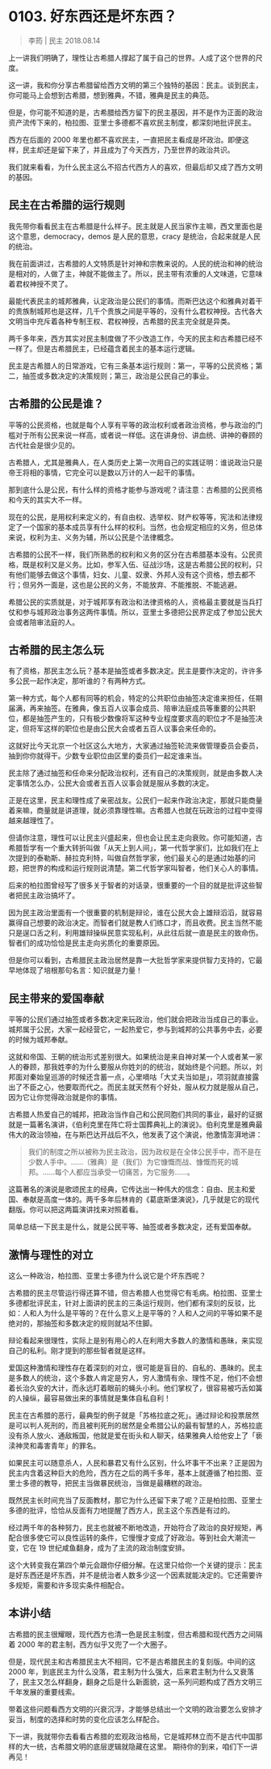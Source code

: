 # 0103. 好东西还是坏东西？

> 李筠 | 民主 2018.08.14

上一讲我们明确了，理性让古希腊人撑起了属于自己的世界。人成了这个世界的尺度。

这一讲，我和你分享古希腊留给西方文明的第三个独特的基因：民主。谈到民主，你可能马上会想到古希腊，想到雅典，不错，雅典是民主的典范。

但是，你可能不知道的是，古希腊给西方留下的民主基因，并不是作为正面的政治资产流传下来的，柏拉图、亚里士多德都不喜欢民主制度，都深刻地批评民主。

西方在后面的 2000 年里也都不喜欢民主，一直把民主看成是坏政治。即便这样，民主却还是留下来了，并且成为了今天西方，乃至世界的政治共识。

我们就来看看，为什么民主这么不招古代西方人的喜欢，但最后却又成了西方文明的基因。

## 民主在古希腊的运行规则

我先带你看看民主在古希腊是什么样子。民主就是人民当家作主嘛，西文里面也是这个意思，democracy，demos 是人民的意思，cracy 是统治，合起来就是人民的统治。

我在前面讲过，古希腊的人文特质是针对神和宗教来说的。人民的统治和神的统治是相对的，人做了主，神就不能做主了。所以，民主带有浓重的人文味道，它意味着君权神授不灵了。

最能代表民主的城邦雅典，认定政治是公民们的事情。而斯巴达这个和雅典对着干的贵族制城邦也是这样，几千个贵族之间是平等的，没有什么君权神授。古代各大文明当中充斥着各种专制王权、君权神授，古希腊的民主完全就是异类。

两千多年来，西方其实对民主制度做了不少改造工作，今天的民主和古希腊已经不一样了。但是古希腊民主，已经蕴含着民主的基本运行逻辑。

民主是古希腊人的日常游戏，它有三条基本运行规则：第一，平等的公民资格；第二，抽签或多数决定的决策规则；第三，政治是公民自己的事业。

## 古希腊的公民是谁？

平等的公民资格，也就是每个人享有平等的政治权利或者政治资格，参与政治的门槛对于所有公民来说一样高，或者说一样低。这在讲身份、讲血统、讲神的眷顾的古代社会是很少见的。

古希腊人，尤其是雅典人，在人类历史上第一次用自己的实践证明：谁说政治只是帝王将相的事情，它完全可以是数以万计的人一起干的事情。

那到底什么是公民，有什么样的资格才能参与游戏呢？请注意：古希腊的公民资格和今天的其实大不一样。

现在的公民，是用权利来定义的，有自由权、选举权、财产权等等，宪法和法律规定了一个国家的基本成员享有什么样的权利。当然，也会规定相应的义务，但总体来说，权利为主、义务为辅，所以公民是个法律概念。

古希腊的公民不一样，我们所熟悉的权利和义务的区分在古希腊基本没有。公民资格，既是权利又是义务。比如，参军入伍、征战沙场，这是古希腊公民的权利，只有他们能够去做这个事情，妇女、儿童、奴隶、外邦人没有这个资格，想去都不行；但另外一面是，这也是公民的义务，不能放弃、不能推脱、不能逃避。

希腊公民的实质就是，对于城邦享有政治和法律资格的人，资格最主要就是当兵打仗和参与城邦政治事务这两件事情。所以，亚里士多德把公民界定成了参加公民大会或者陪审法庭的人。

## 古希腊的民主怎么玩

有了资格，那民主怎么玩？基本是抽签或者多数决定。民主是要作决定的，许许多多公民一起作决定，那听谁的？有两种方式。

第一种方式，每个人都有同等的机会，特定的公共职位由抽签决定谁来担任，任期届满，再来抽签。在雅典，像五百人议事会成员、陪审法庭成员等重要的公共职位，都是抽签产生的，只有极少数像将军这种专业程度要求高的职位才不是抽签决定，但将军这样的职位也是由公民大会或者五百人议事会来任命的。

这就好比今天北京一个社区这么大地方，大家通过抽签轮流来做管理委员会委员，抽到你你就得干。少数专业职位由区里的委员们一起定谁来当。       

民主除了通过抽签和任命来分配政治权利，还有自己的决策规则，就是由多数人决定事情怎么办，公民大会或者五百人议事会就是服从多数的决定。

正是在这里，民主和理性成了亲密战友。公民们一起来作政治决定，那就只能商量着来嘛，商量就是讲道理，就必须靠理性嘛。古希腊人也就在玩政治的过程中变得越来越理性了。

但请你注意，理性可以让民主兴盛起来，但也会让民主走向衰败。你可能知道，古希腊哲学有一个重大转折叫做「从天上到人间」，第一代哲学家们，比如我们在上次提到的泰勒斯、赫拉克利特，叫做自然哲学家，他们最关心的是通过始基的问题，把世界的构成和运行规则说清楚。第二代哲学家叫智者，他们关心人的事情。

后来的柏拉图曾经写了很多关于智者的对话录，很重要的一个目的就是批评这些智者把民主政治搞坏了。

因为民主政治里面有一个很重要的机制是辩论，谁在公民大会上雄辩滔滔，就容易赢得自己想要的政治决定。而智者们就是教人们练口才，而且收费。民主当然不能只是逞口舌之利，利用雄辩操纵民意实现私利，从此往后就一直是民主的致命伤。智者们的成功恰恰是民主走向劣质化的重要原因。

但是你可以看到，古希腊民主政治居然是靠一大批哲学家来提供智力支持的，它最早地体现了培根那句名言：知识就是力量！

## 民主带来的爱国奉献

平等的公民们通过抽签或者多数决定来玩政治，他们就会把政治当成自己的事业。城邦属于公民，大家一起经营它，一起热爱它，参与到城邦的公共事务中去，必要的时候为城邦奉献。

这就和帝国、王朝的统治形式差别很大。如果统治是来自神对某一个人或者某一家人的眷顾，那我姓李的为什么要服从你姓刘的的统治，就始终是个问题。所以，刘邦面对秦始皇巡游的时候还含蓄一点，心里嘀咕「大丈夫当如是」，项羽就直接露出了不臣之心，他要取而代之。而民主就天然有个好处，服从权力就是服从自己，因为它让你觉得政治就是你的事情。

古希腊人热爱自己的城邦，把政治当作自己和公民同胞们共同的事业，最好的证据就是一篇著名演讲，《伯利克里在阵亡将士国葬典礼上的演说》。伯利克里是雅典最伟大的政治领袖，在与斯巴达开战后不久，他发表了这个演说，他激情澎湃地讲：

> 我们的制度之所以被称为民主政治，因为政权是在全体公民手中，而不是在少数人手中。……（雅典）是（我们）为它慷慨而战、慷慨而死的城邦。……每个人都应当承受一切痛苦，为它服务……。

这篇著名的演说是歌颂民主的经典，它传达出一种伟大的信念：自由、民主和爱国、奉献是高度一体的。两千多年后林肯的《葛底斯堡演说》，几乎就是它的现代翻版。你可以把这两篇演讲找来对照着看。

简单总结一下民主是什么，就是公民平等、抽签或者多数决定，还有爱国奉献。

## 激情与理性的对立

这么一种政治，柏拉图、亚里士多德为什么说它是个坏东西呢？

古希腊的民主尽管运行得还算不错，但古希腊人也觉得它有毛病。柏拉图、亚里士多德都批评民主，针对上面讲的民主的三条运行规则，他们都有深刻的反驳，比如：人和人为什么是平等的？在什么意义上是平等的？人和人之间的平等如果不是绝对的，那抽签和多数决定的规则就站不住脚。

辩论看起来很理性，实际上是别有用心的人在利用大多数人的激情和愚昧，来实现自己的私利。刚才提到的那些智者就是这样。

爱国这种激情和理性存在着深刻的对立，很可能是盲目的、自私的、愚昧的。民主是多数人的统治，这个多数人肯定是穷人，穷人激情有余、理性不足，他们不会想着长治久安的大计，而永远盯着眼前的蝇头小利。他们掌权了，很容易被巧舌如簧的人操纵，最容易做出来的事情就是集体自私自利！

民主在古希腊的恶行，最典型的例子就是「苏格拉底之死」。通过辩论和投票居然是可以判人死刑的，而且被判死刑的居然是全希腊公认的最有智慧的人，苏格拉底没有杀人放火、通敌叛国，他就是爱在街头和人聊天，结果雅典人给他安上了「亵渎神灵和毒害青年」的罪名。

如果民主可以随意杀人，人民和暴君又有什么区别，什么坏事干不出来？正是因为民主内含着这种巨大的危险，西方在之后的两千多年，基本上就遵循了柏拉图、亚里士多德的教导，把民主当做暴民统治，当做是最糟糕的政治。

既然民主长时间充当了反面教材，那它为什么还留下来了呢？正是柏拉图、亚里士多德的批评，恰恰从反面有力地提醒了西方人，民主这个东西是有过的。

经过两千年的各种努力，民主也就被不断地改造，开始符合了政治的良好规矩，再配合很多使它可以良性运转的条件，它慢慢才变成了好政治。等到社会大潮流一变，它在 19 世纪咸鱼翻身，成为了主流的政治制度安排。

这个大转变我在第四个单元会跟你仔细分解。在这里只给你一个关键的提示：民主是好东西还是坏东西，并不是统治者人数多少这一个因素就能决定的。它还需要许多规矩，需要和许多现实条件相配合。

## 本讲小结

古希腊的民主很耀眼，现代西方也清一色是民主制度，但古希腊和现代西方之间隔着 2000 年的君主制，西方似乎又兜了一个大圈子。

但是，现代民主和古希腊民主大不相同，它不是古希腊民主的复刻版。中间的这 2000 年，到底民主为什么没落，君主制为什么强大，后来君主制为什么又衰落了，民主又怎么样翻身，翻身之后是什么新面貌，这一系列问题构成了西方文明三千年发展的重要线索。

带着这些问题看西方文明的兴衰沉浮，才能够总结出一个文明的政治要怎么安排才妥当，制度的选择和时势的变化应该怎么样配合。

下一讲，我就带你去看看古希腊的宏观政治格局，它是城邦林立而不是古代中国那样的大一统，古希腊文明的底层逻辑就隐藏在这里。
期待你的到来，咱们下一讲再见！

